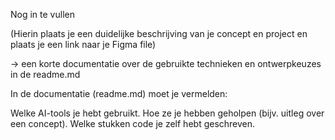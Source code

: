 Nog in te vullen

(Hierin plaats je een duidelijke beschrijving van je concept en project en plaats je een link naar je Figma file)

-> een korte documentatie over de gebruikte technieken en ontwerpkeuzes in de readme.md

In de documentatie (readme.md) moet je vermelden:

Welke AI-tools je hebt gebruikt.
Hoe ze je hebben geholpen (bijv. uitleg over een concept).
Welke stukken code je zelf hebt geschreven.
